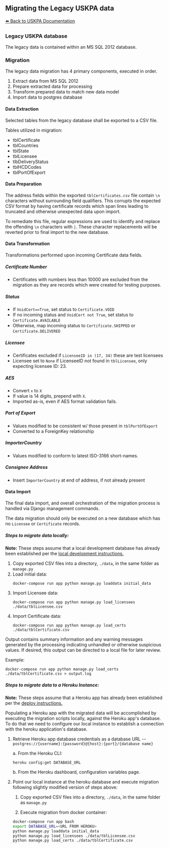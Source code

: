 ## Migrating the Legacy USKPA data
[:arrow_left: Back to USKPA
Documentation](../docs)

### Legacy USKPA database

The legacy data is contained within an MS SQL 2012 database.


### Migration

The legacy data migration has 4 primary components, executed in order.

1. Extract data from MS SQL 2012
2. Prepare extracted data for processing
3. Transform prepared data to match new data model
4. Import data to postgres database


#### Data Extraction

Selected tables from the legacy database shall be exported to a CSV file.

Tables utilized in migration:
 - tblCertificate
 - tblCountries
 - tblState
 - tblLicensee
 - tlbDeliveryStatus
 - tblHCDCodes
 - tblPortOfExport

#### Data Preparation

The address fields within the exported `tblCertificates.csv` file contain `\n` characters without surrounding field qualifiers. This corrupts the expected CSV format by having certificate records which span lines leading to truncated and otherwise unexpected data upon import.

To remediate this file, regular expressions are used to identify and replace the offending `\n` characters with `|`. These character replacements will be reverted prior to final import to the new database.

#### Data Transformation

Transformations performed upon incoming Certificate data fields.

##### Certificate Number
 - Certificates with numbers less than 10000 are excluded from the migration as they are records which were created for testing purposes.

##### Status
  - If `VoidCert==True`, set status to `Certificate.VOID`
  - If no incoming status and `VoidCert not True`, set status to `Certificate.AVAILABLE`
  - Otherwise, map incoming status to `Certificate.SHIPPED` or `Certificate.DELIVERED`

##### Licensee
  - Certificates excluded if `LicenseeID in (17, 34)` these are test licensees
  - Licensee set to `None` if LicenseeID not found in `tblLicensee`, only expecting licensee ID: 23.

##### AES
 - Convert `x` to `X`
 - If value is 14 digits, prepend with `X`.
 - Imported as-is, even if AES format validation fails.

##### Port of Export
  - Values modified to be consistent w/ those present in `tblPortOfExport`
  - Converted to a ForeignKey relationship

##### ImporterCountry
  - Values modified to conform to latest ISO-3166 short-names.

##### Consignee Address
  - Insert `ImporterCountry` at end of address, if not already present

#### Data Import

The final data import, and overall orchestration of the migration process is handled via Django management commands.

The data migration should only be executed on a new database which has no `Licensee` or `Certificate` records.


##### Steps to migrate data locally:

**Note:** These steps assume that a local development database has already been established per the [local development instructions.](./local-development.md)

1. Copy exported CSV files into a directory, `./data`, in the same folder as `manage.py`
2. Load initial data:
    ```
    docker-compose run app python manage.py loaddata initial_data
    ```
3. Import Licensee data:
    ```
    docker-compose run app python manage.py load_licensees ./data/tblLicensee.csv
    ```
4. Import Certificate data:
    ```
    docker-compose run app python manage.py load_certs ./data/tblCertificate.csv
    ```

Output contains summary information and any warning messages generated by the processing indicating unhandled or otherwise suspicious values. If desired, this output can be directed to a local file for later review.

Example:

```
docker-compose run app python manage.py load_certs ./data/tblCertificate.csv > output.log
```

##### Steps to migrate data to a Heroku Instance:

**Note:** These steps assume that a Heroku app has already been established per the [deploy instructions.](./deploy.md)

Populating a Heroku app with the migrated data will be accomplished by executing the migration scripts locally, against the Heroku app's database. To do that we need to configure our local instance to establish a connection with the heroku application's database.

1. Retrieve Heroku app database credentials as a database URL -- `postgres://{username}:{password}@{host}:{port}/{database name}`

    a. From the Heroku CLI:
      ```
      heroku config:get DATABASE_URL
      ```
    b. From the Heroku dashboard, configuration variables page.

2. Point our local instance at the heroku database and execute migration following slightly modified version of steps above:

    1. Copy exported CSV files into a directory, `./data`, in the same folder as `manage.py`

    2. Execute migration from docker container:

      ```bash
      docker-compose run app bash
      export DATABASE_URL=<URL FROM HEROKU>
      python manage.py loaddata initial_data
      python manage.py load_licensees ./data/tblLicensee.csv
      python manage.py load_certs ./data/tblCertificate.csv
      ```
